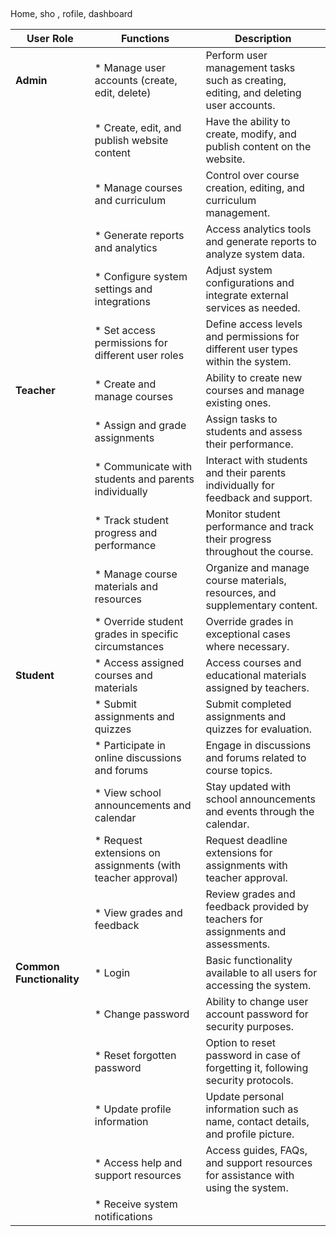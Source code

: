 ##

Home, sho , rofile, dashboard


| User Role                | Functions                                             | Description                                                                                                                |
|--------------------------|-------------------------------------------------------|----------------------------------------------------------------------------------------------------------------------------|
| **Admin**                | \* Manage user accounts (create, edit, delete)        | Perform user management tasks such as creating, editing, and deleting user accounts.                                      |
|                          | \* Create, edit, and publish website content          | Have the ability to create, modify, and publish content on the website.                                                     |
|                          | \* Manage courses and curriculum                      | Control over course creation, editing, and curriculum management.                                                           |
|                          | \* Generate reports and analytics                     | Access analytics tools and generate reports to analyze system data.                                                         |
|                          | \* Configure system settings and integrations         | Adjust system configurations and integrate external services as needed.                                                     |
|                          | \* Set access permissions for different user roles     | Define access levels and permissions for different user types within the system.                                            |
| **Teacher**              | \* Create and manage courses                          | Ability to create new courses and manage existing ones.                                                                      |
|                          | \* Assign and grade assignments                       | Assign tasks to students and assess their performance.                                                                       |
|                          | \* Communicate with students and parents individually | Interact with students and their parents individually for feedback and support.                                              |
|                          | \* Track student progress and performance             | Monitor student performance and track their progress throughout the course.                                                  |
|                          | \* Manage course materials and resources              | Organize and manage course materials, resources, and supplementary content.                                                  |
|                          | \* Override student grades in specific circumstances   | Override grades in exceptional cases where necessary.                                                                        |
| **Student**              | \* Access assigned courses and materials              | Access courses and educational materials assigned by teachers.                                                               |
|                          | \* Submit assignments and quizzes                     | Submit completed assignments and quizzes for evaluation.                                                                    |
|                          | \* Participate in online discussions and forums       | Engage in discussions and forums related to course topics.                                                                   |
|                          | \* View school announcements and calendar             | Stay updated with school announcements and events through the calendar.                                                      |
|                          | \* Request extensions on assignments (with teacher approval) | Request deadline extensions for assignments with teacher approval.                                                         |
|                          | \* View grades and feedback                           | Review grades and feedback provided by teachers for assignments and assessments.                                            |
| **Common Functionality** | \* Login                                              | Basic functionality available to all users for accessing the system.                                                        |
|                          | \* Change password                                    | Ability to change user account password for security purposes.                                                              |
|                          | \* Reset forgotten password                           | Option to reset password in case of forgetting it, following security protocols.                                             |
|                          | \* Update profile information                        | Update personal information such as name, contact details, and profile picture.                                             |
|                          | \* Access help and support resources                  | Access guides, FAQs, and support resources for assistance with using the system.                                             |
|                          | \* Receive system notifications  